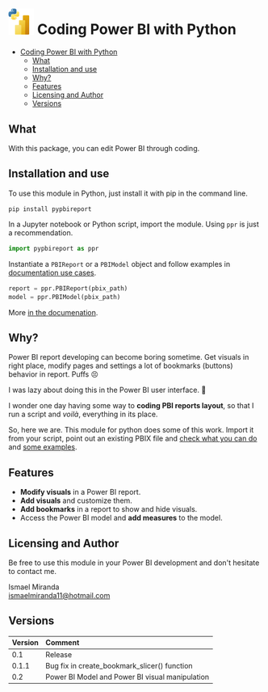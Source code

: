 # <img src="./docs/source/_static/icon.png" alt="image" width="10%" height="auto"></img> Coding Power BI with Python 

- [ Coding Power BI with Python](#-coding-power-bi-with-python)
  - [What](#what)
  - [Installation and use](#installation-and-use)
  - [Why?](#why)
  - [Features](#features)
  - [Licensing and Author](#licensing-and-author)
  - [Versions](#versions)

## What

With this package, you can edit Power BI through coding.

## Installation and use

To use this module in Python, just install it with pip in the command line.

```
pip install pypbireport
```

In a Jupyter notebook or Python script, import the module. Using `ppr` is just a recommendation.

```python
import pypbireport as ppr
```

Instantiate a `PBIReport` or a `PBIModel` object and follow examples in [documentation use cases](https://py-powerbi-report.readthedocs.io/en/latest/userguide.html).

```python
report = ppr.PBIReport(pbix_path)
model = ppr.PBIModel(pbix_path)
```

More [in the documenation](https://py-powerbi-report.readthedocs.io/en/latest/index.html).

## Why?

Power BI report developing can become boring sometime. Get visuals in right place, modify pages and settings a lot of bookmarks (buttons) behavior in report. Puffs 😣  

I was lazy about doing this in the Power BI user interface. 🦥

I wonder one day having some way to **coding PBI reports layout**, so that I run a script and *voilà*, everything in its place.

So, here we are. This module for python does some of this work. Import it from your script, point out an existing PBIX file and [check what you can do](#features) and [some examples](https://py-powerbi-report.readthedocs.io/en/latest/userguide.html).

## Features

- **Modify visuals** in a Power BI report. 
- **Add visuals** and customize them. 
- **Add bookmarks** in a report to show and hide visuals. 
- Access the Power BI model and **add measures** to the model.

## Licensing and Author 

Be free to use this module in your Power BI development and don't hesitate to contact me.

Ismael Miranda  
<ismaelmiranda11@hotmail.com>

## Versions

| Version | Comment                                         |
| :------ | :---------------------------------------------- |
| 0.1     | Release                                         |
| 0.1.1   | Bug fix in create_bookmark_slicer() function    |
| 0.2     | Power BI Model and Power BI visual manipulation |